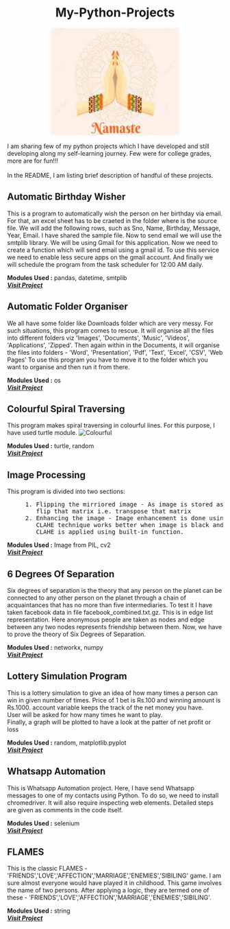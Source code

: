 # <h1 align=center>My-Python-Projects</h1>


<p align="center">
  <img width='300' height='250' src='/Assets/Namaste.jpg'> 
</p>

I am sharing few of my python projects which I have developed and still developing along my self-learning journey.
Few were for college grades, more are for fun!!!
<br>
<br>
In the README, I am listing brief description of handful of these projects.
 
## **Automatic Birthday Wisher**
This is a program to automatically wish the person on her birthday via email. For that, an excel sheet has to be craeted in the folder where is the source file. We will add the following rows, such as Sno, Name, Birthday, Message, Year, Email. I have shared the sample file. Now to send email we will use the smtplib library. We will be using Gmail for this application. Now we need to create a function which will send email using a gmail id. To use this service we need to enable less secure apps on the gmail account. And finally we will schedule the program from the task scheduler for 12:00 AM daily.

 **Modules Used :** pandas, datetime, smtplib <br>
 <a href='/Projects/Automatic Birthday Wisher'> <strong> <em> Visit Project </strong> </em> </a>

## **Automatic Folder Organiser**
We all have some folder like Downloads folder which are very messy. For such situations, this program comes to rescue. It will organise all the files into different folders viz 'Images', 'Documents', 'Music', 'Videos', 'Applications', 'Zipped'.
Then again within in the Documents, it will organise the files into folders - 'Word', 'Presentation', 'Pdf', 'Text', 'Excel', 'CSV', 'Web Pages'
To use this program you have to move it to the folder which you want to organise and then run it from there.

**Modules Used :** os <br>
 <a href='/Projects/Automatic Folder Organiser.py'> <strong> <em> Visit Project </strong> </em> </a>
 
## **Colourful Spiral Traversing**
This program makes spiral traversing in colourful lines. For this purpose, I have used turtle module.
   ![Colourful](https://user-images.githubusercontent.com/92518496/227700398-63fb24eb-dee4-4c1b-830a-766781d4886a.gif)
   
**Modules Used :** turtle, random <br>
 <a href='/Projects/Colourful Spiral Traversing.py'> <strong> <em> Visit Project </strong> </em> </a>

## **Image Processing**
This program is divided into two sections:
 <pre>     1. Flipping the mirriored image - As image is stored as a matrix in computer. Now, to flip the image, we have to 
        flip that matrix i.e. transpose that matrix
     2. Enhancing the image - Image enhancement is done using Contrast limited Adaptive Histogram Equalization (CLAHE). 
        CLAHE technique works better when image is black and white. So first it is converted in Gray Scale Image, then 
        CLAHE is applied using built-in function.           </pre>
        
 **Modules Used :** Image from PIL, cv2 <br>
 <a href='/Projects/Image Processing'> <strong> <em> Visit Project </strong> </em> </a>      
  
## **6 Degrees Of Separation**
Six degrees of separation is the theory that any person on the planet can be connected to any other person on the planet through a chain of acquaintances that has no more than five intermediaries. To test it I have taken facebook data in file facebook_combined.txt.gz. 
This is in edge list representation. Here anonymous people 
are taken as nodes and edge between any two nodes 
represents friendship between them. Now, we have to prove
the theory of Six Degrees of Separation. 

 **Modules Used :** networkx, numpy <br>
 <a href='/Projects/6 Degrees Of Separation'> <strong> <em> Visit Project </strong> </em> </a>
 
## **Lottery Simulation Program**
This is a lottery simulation to give an idea of how many times a person can win in given number of times. Price of 1 bet is Rs.100 and winning amount is Rs.1000.
account variable keeps the track of the net money you have.    
User will be asked for how many times he want to play.    
Finally, a graph will be plotted to have a look at the patter of net profit or loss 

**Modules Used :** random, matplotlib.pyplot <br>
 <a href='/Projects/Lottery Simulation Program.py'> <strong> <em> Visit Project </strong> </em> </a>

## **Whatsapp Automation**
This is Whatsapp Automation project. Here, I have send Whatsapp messages to one of my contacts using Python. To do so, we need to install chromedriver. It will also
require inspecting web elements. Detailed steps are given as comments in the code itself.

**Modules Used :** selenium <br>
<a href='/Projects/Whatsapp Automation Using Python.py'> <strong> <em> Visit Project </strong> </em> </a>

## **FLAMES**
This is the classic FLAMES - 'FRIENDS','LOVE','AFFECTION','MARRIAGE','ENEMIES','SIBILING' game. I am sure almost everyone would have played it in childhood.
This game involves the name of two persons. After applying a logic, they are termed one of these - 'FRIENDS','LOVE','AFFECTION','MARRIAGE','ENEMIES','SIBILING'.

**Modules Used :** string <br>
<a href='/Projects/FLAMES.py'> <strong> <em> Visit Project </strong> </em> </a>

 
